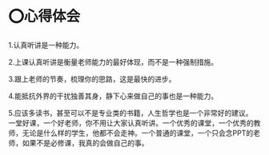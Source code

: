 # :o:心得体会
1.认真听讲是一种能力。

2.上课认真听讲是衡量老师能力的最好体现，而不是一种强制措施。

3.跟上老师的节奏，梳理你的思路，这是最快的进步。

4.能抵抗外界的干扰独善其身，静下心来做自己的事也是一种能力。

5.应该多读书，甚至可以不是专业类的书籍，人生哲学也是一个非常好的建议。
一堂好课，一个好老师，你不用让大家认真听讲。一个优秀的课堂，一个优秀的教师，无论是什么样的学生，他都不会走神。一个普通的课堂，一个只会念PPT的老师，如果不是必修课，我真的会做自己的事。

